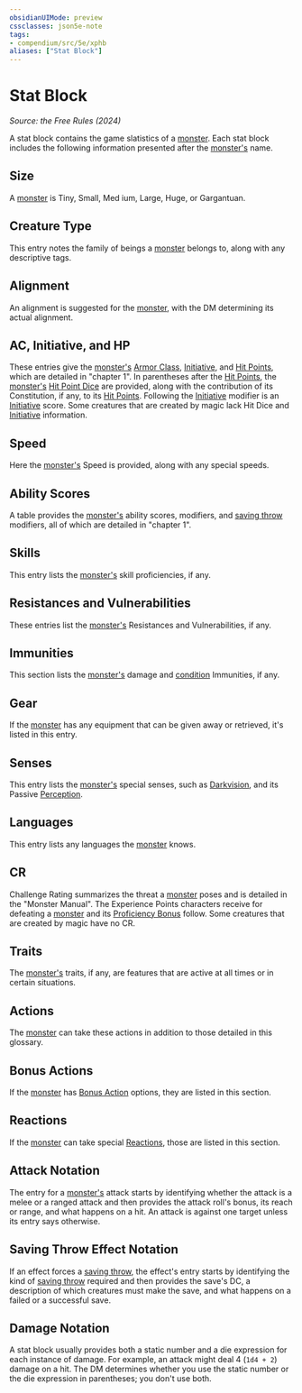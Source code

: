 ```yaml
---
obsidianUIMode: preview
cssclasses: json5e-note
tags:
- compendium/src/5e/xphb
aliases: ["Stat Block"]
---
```

# Stat Block
*Source: the Free Rules (2024)* 

A stat block contains the game slatistics of a [monster](monster-xphb.md). Each stat block includes the following information presented after the [monster's](monster-xphb.md) name.

## Size

A [monster](monster-xphb.md) is Tiny, Small, Med ium, Large, Huge, or Gargantuan.

## Creature Type

This entry notes the family of beings a [monster](monster-xphb.md) belongs to, along with any descriptive tags.

## Alignment

An alignment is suggested for the [monster](monster-xphb.md), with the DM determining its actual alignment.

## AC, Initiative, and HP

These entries give the [monster's](monster-xphb.md) [Armor Class](armor-class-xphb.md), [Initiative](initiative-xphb.md), and [Hit Points](hit-points-xphb.md), which are detailed in "chapter 1". In parentheses after the [Hit Points](hit-points-xphb.md), the [monster's](monster-xphb.md) [Hit Point Dice](hit-point-dice-xphb.md) are provided, along with the contribution of its Constitution, if any, to its [Hit Points](hit-points-xphb.md). Following the [Initiative](initiative-xphb.md) modifier is an [Initiative](initiative-xphb.md) score. Some creatures that are created by magic lack Hit Dice and [Initiative](initiative-xphb.md) information.

## Speed

Here the [monster's](monster-xphb.md) Speed is provided, along with any special speeds.

## Ability Scores

A table provides the [monster's](monster-xphb.md) ability scores, modifiers, and [saving throw](saving-throw-xphb.md) modifiers, all of which are detailed in "chapter 1".

## Skills

This entry lists the [monster's](monster-xphb.md) skill proficiencies, if any.

## Resistances and Vulnerabilities

These entries list the [monster's](monster-xphb.md) Resistances and Vulnerabilities, if any.

## Immunities

This section lists the [monster's](monster-xphb.md) damage and [condition](condition-xphb.md) Immunities, if any.

## Gear

If the [monster](monster-xphb.md) has any equipment that can be given away or retrieved, it's listed in this entry.

## Senses

This entry lists the [monster's](monster-xphb.md) special senses, such as [Darkvision](senses.md#Darkvision), and its Passive [Perception](skills.md#Perception).

## Languages

This entry lists any languages the [monster](monster-xphb.md) knows.

## CR

Challenge Rating summarizes the threat a [monster](monster-xphb.md) poses and is detailed in the "Monster Manual". The Experience Points characters receive for defeating a [monster](monster-xphb.md) and its [Proficiency Bonus](proficiency-xphb.md) follow. Some creatures that are created by magic have no CR.

## Traits

The [monster's](monster-xphb.md) traits, if any, are features that are active at all times or in certain situations.

## Actions

The [monster](monster-xphb.md) can take these actions in addition to those detailed in this glossary.

## Bonus Actions

If the [monster](monster-xphb.md) has [Bonus Action](bonus-action-xphb.md) options, they are listed in this section.

## Reactions

If the [monster](monster-xphb.md) can take special [Reactions](reaction-xphb.md), those are listed in this section.

## Attack Notation

The entry for a [monster's](monster-xphb.md) attack starts by identifying whether the attack is a melee or a ranged attack and then provides the attack roll's bonus, its reach or range, and what happens on a hit. An attack is against one target unless its entry says otherwise.

## Saving Throw Effect Notation

If an effect forces a [saving throw](saving-throw-xphb.md), the effect's entry starts by identifying the kind of [saving throw](saving-throw-xphb.md) required and then provides the save's DC, a description of which creatures must make the save, and what happens on a failed or a successful save.

## Damage Notation

A stat block usually provides both a static number and a die expression for each instance of damage. For example, an attack might deal 4 (`1d4 + 2`) damage on a hit. The DM determines whether you use the static number or the die expression in parentheses; you don't use both.